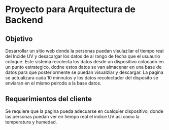# Proyecto para Arquitectura de Backend

## Objetivo
Desarrollar un sitio web donde la personas puedan visulazliar el tiempo real del Incide UV y desacargar los datos de al rango de fecha que el usuaurio coloque. Este sistema recolecta los datos desde un dispositivo colocado en un punto estrategico, dodne estos datos se van almacenar en una base de datos para que posteriormente se puedan visualziar y descargar. La pagina se actualizara cada 10 minnutos y los datos recolectador del disposito se enviaran en el mismo peirodo a la base datos.

## Requerimientos del cliente

Se  requiere que la pagina pueda adecuarse en cualquier dispositivo, donde las personas puedan ver en tiempo real el indice UV así como la temperatura y humedad.


